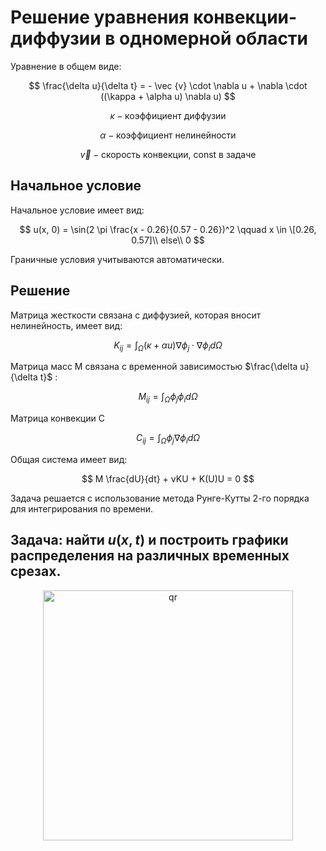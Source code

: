 # Решение уравнения конвекции-диффузии в одномерной области

Уравнение в общем виде:

$$
\frac{\delta u}{\delta t} = - \vec {v} \cdot \nabla u + \nabla \cdot ((\kappa + \alpha u) \nabla u)
$$

$$
\kappa - \text{коэффициент диффузии}
$$

$$
\alpha - \text{коэффициент нелинейности}
$$

$$
\vec{v} - \text{скорость конвекции, const в задаче}
$$

## Начальное условие 

Начальное условие имеет вид:

$$
u(x, 0) = \sin(2 \pi \frac{x - 0.26}{0.57 - 0.26})^2 \qquad x \in \[0.26, 0.57]\\ else\\ 0
$$

Граничные условия учитываются автоматически.

## Решение

Матрица жесткости связана с диффузией, которая вносит нелинейность, имеет вид:

$$
K_{ij} = \int_{\Omega} (\kappa + \alpha u) \nabla \phi_j \cdot \nabla \phi_i d \Omega
$$

Матрица масс M связана с временной зависимостью $\frac{\delta u}{\delta t}$ :

$$
M_{ij}= \int_{\Omega} \phi_j \phi_i d \Omega
$$

Матрица конвекции C

$$
C_{ij} = \int_{\Omega} \phi_j \nabla \phi_i d \Omega
$$

Общая система имеет вид:

$$
M \frac{dU}{dt} + vKU + K(U)U = 0
$$

Задача решается с использование метода Рунге-Кутты 2-го порядка для интегрирования по времени.


## Задача: найти $u(x, t)$ и построить графики распределения на различных временных срезах.

<p align="center">
 <img width="400px" src="solution.png" alt="qr"/>
</p>
